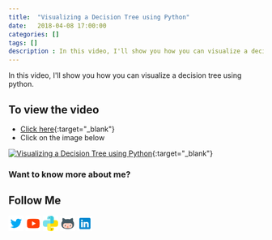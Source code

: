 ```yaml
---
title:  "Visualizing a Decision Tree using Python"
date:   2018-04-08 17:00:00
categories: []
tags: []
description : In this video, I'll show you how you can visualize a decision tree using python.
---
```


In this video, I'll show you how you can visualize a decision tree using python.


## To view the video
* [Click here](https://youtu.be/0V4c4pOP9BM){:target="_blank"}
* Click on the image below

[![Visualizing a Decision Tree using Python](http://img.youtube.com/vi/0V4c4pOP9BM/0.jpg)](http://www.youtube.com/watch?v=0V4c4pOP9BM){:target="_blank"}

### Want to know more about me?
## Follow Me
<a href="https://twitter.com/_bhaveshbhatt" target="_blank"><img class="ai-subscribed-social-icon" src="/assets/images/tw.png" width="30"></a>
<a href="https://www.youtube.com/bhaveshbhatt8791/" target="_blank"><img class="ai-subscribed-social-icon" src="/assets/images/ytb.png" width="30"></a>
<a href="https://www.youtube.com/PythonTricks/" target="_blank"><img class="ai-subscribed-social-icon" src="/assets/images/python_logo.png" width="30"></a>
<a href="https://github.com/bhattbhavesh91" target="_blank"><img class="ai-subscribed-social-icon" src="/assets/images/gthb.png" width="30"></a>
<a href="https://www.linkedin.com/in/bhattbhavesh91/" target="_blank"><img class="ai-subscribed-social-icon" src="/assets/images/lnkdn.png" width="30"></a>

